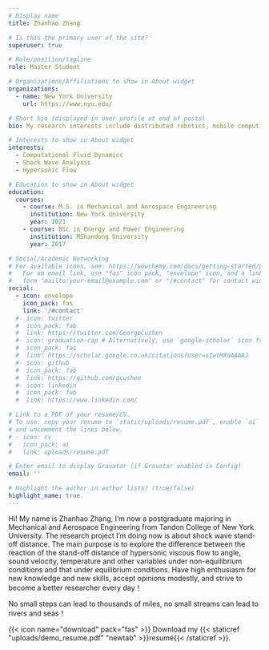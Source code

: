```yaml
---
# Display name
title: Zhanhao Zhang

# Is this the primary user of the site?
superuser: true

# Role/position/tagline
role: Master Student

# Organizations/Affiliations to show in About widget
organizations:
  - name: New York University
    url: https://www.nyu.edu/

# Short bio (displayed in user profile at end of posts)
bio: My research interests include distributed robotics, mobile computing and programmable matter.

# Interests to show in About widget
interests:
  - Computational Fluid Dynamics
  - Shock Wave Analysis
  - Hypersonic Flow

# Education to show in About widget
education:
  courses:
    - course: M.S. in Mechanical and Aerospace Engineering 
      institution: New York University
      year: 2021
    - course: BSc in Energy and Power Engineering
      institution: MShandong University
      year: 2017

# Social/Academic Networking
# For available icons, see: https://wowchemy.com/docs/getting-started/page-builder/#icons
#   For an email link, use "fas" icon pack, "envelope" icon, and a link in the
#   form "mailto:your-email@example.com" or "/#contact" for contact widget.
social:
  - icon: envelope
    icon_pack: fas
    link: '/#contact'
  #- icon: twitter
  #  icon_pack: fab
  #  link: https://twitter.com/GeorgeCushen
  #- icon: graduation-cap # Alternatively, use `google-scholar` icon from `ai` icon pack
  #  icon_pack: fas
  #  link: https://scholar.google.co.uk/citations?user=sIwtMXoAAAAJ
  #- icon: github
  #  icon_pack: fab
  #  link: https://github.com/gcushen
  #- icon: linkedin
  #  icon_pack: fab
  #  link: https://www.linkedin.com/

# Link to a PDF of your resume/CV.
# To use: copy your resume to `static/uploads/resume.pdf`, enable `ai` icons in `params.toml`,
# and uncomment the lines below.
# - icon: cv
#   icon_pack: ai
#   link: uploads/resume.pdf

# Enter email to display Gravatar (if Gravatar enabled in Config)
email: ''

# Highlight the author in author lists? (true/false)
highlight_name: true
---
```


Hi! My name is Zhanhao Zhang, I‘m now a postgraduate majoring in Mechanical and Aerospace Engineering from Tandon College of New York University. The research project I’m doing now is about shock wave stand-off distance. The main purpose is to explore the difference between the reaction of the stand-off distance of hypersonic viscous flow to angle, sound velocity, temperature and other variables under non-equilibrium conditions and that under equilibrium conditions. Have high enthusiasm for new knowledge and new skills, accept opinions modestly, and strive to become a better researcher every day！

No small steps can lead to thousands of miles, no small streams can lead to rivers and seas！

{{< icon name="download" pack="fas" >}} Download my {{< staticref "uploads/demo_resume.pdf" "newtab" >}}resumé{{< /staticref >}}.
